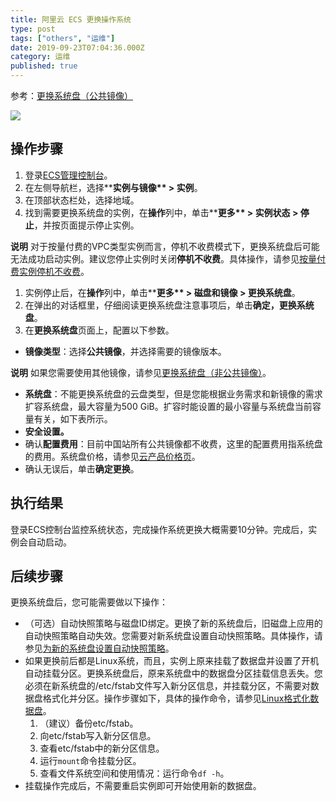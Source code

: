 ```yaml
---
title: 阿里云 ECS 更换操作系统
type: post
tags: ["others", "运维"]
date: 2019-09-23T07:04:36.000Z
category: 运维
published: true
---
```


参考：[更换系统盘（公共镜像）](https://help.aliyun.com/document_detail/50134.html?spm=a2c4g.11186623.2.8.6a6447a0NgnzZM#concept-n4k-x3j-ydb)

![](https://qiniu.bioinit.com/yuque/0/2019/png/126032/1569222859005-68ee5efd-ae82-4c8b-884d-c9c8cb337c76.png#align=left&display=inline&height=438&name=image.png&originHeight=438&originWidth=1125&size=72056&status=done&width=1125)

<a name="h2-url-3"></a>
## 操作步骤

1. 登录[ECS管理控制台](https://ecs.console.aliyun.com/)。
1. 在左侧导航栏，选择****实例与镜像** > **实例****。
1. 在顶部状态栏处，选择地域。
1. 找到需要更换系统盘的实例，在**操作**列中，单击****更多** > **实例状态** > **停止****，并按页面提示停止实例。

**说明** 对于按量付费的VPC类型实例而言，停机不收费模式下，更换系统盘后可能无法成功启动实例。建议您停止实例时关闭**停机不收费**。具体操作，请参见[按量付费实例停机不收费](https://help.aliyun.com/document_detail/63353.html#concept-js1-1fd-5db)。


1. 实例停止后，在**操作**列中，单击****更多** > **磁盘和镜像** > **更换系统盘****。
1. 在弹出的对话框里，仔细阅读更换系统盘注意事项后，单击**确定，更换系统盘**。
1. 在**更换系统盘**页面上，配置以下参数。
  - **镜像类型**：选择**公共镜像**，并选择需要的镜像版本。

**说明** 如果您需要使用其他镜像，请参见[更换系统盘（非公共镜像）](https://help.aliyun.com/document_detail/25448.html#concept-vbb-ckj-ydb)。
  - **系统盘**：不能更换系统盘的云盘类型，但是您能根据业务需求和新镜像的需求扩容系统盘，最大容量为500 GiB。扩容时能设置的最小容量与系统盘当前容量有关，如下表所示。
  - **安全设置。**
  - 确认**配置费用**：目前中国站所有公共镜像都不收费，这里的配置费用指系统盘的费用。系统盘价格，请参见[云产品价格页](https://www.aliyun.com/price/product#/ecs/detail)。
  - 确认无误后，单击**确定更换**。


<a name="h2-url-4"></a>
## 执行结果

登录ECS控制台监控系统状态，完成操作系统更换大概需要10分钟。完成后，实例会自动启动。


<a name="h2-url-5"></a>
## 后续步骤

更换系统盘后，您可能需要做以下操作：

- （可选）自动快照策略与磁盘ID绑定。更换了新的系统盘后，旧磁盘上应用的自动快照策略自动失效。您需要对新系统盘设置自动快照策略。具体操作，请参见[为新的系统盘设置自动快照策略](https://help.aliyun.com/document_detail/25457.html#concept-nyv-k3l-xdb)。
- 如果更换前后都是Linux系统，而且，实例上原来挂载了数据盘并设置了开机自动挂载分区。更换系统盘后，原来系统盘中的数据盘分区挂载信息丢失。您必须在新系统盘的/etc/fstab文件写入新分区信息，并挂载分区，不需要对数据盘格式化并分区。操作步骤如下，具体的操作命令，请参见[Linux格式化数据盘](https://help.aliyun.com/document_detail/25426.html#concept-jl1-qzd-wdb)。
  1. （建议）备份etc/fstab。
  1. 向etc/fstab写入新分区信息。
  1. 查看etc/fstab中的新分区信息。
  1. 运行`mount`命令挂载分区。
  1. 查看文件系统空间和使用情况：运行命令`df -h`。
- 挂载操作完成后，不需要重启实例即可开始使用新的数据盘。


